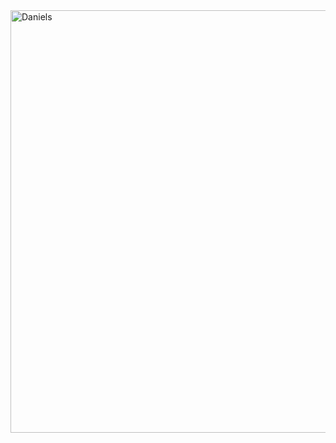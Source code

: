 <img width="1350" height="676" alt="Daniels" src="https://github.com/user-attachments/assets/85077e8a-ab9e-4f72-9f04-f16b2e6a654b" />
